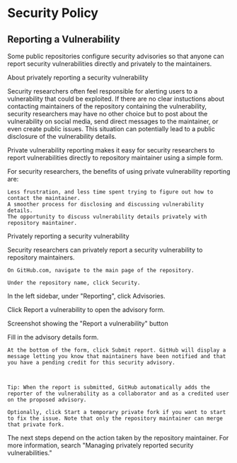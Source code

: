 # Security Policy

## Reporting a Vulnerability

Some public repositories configure security advisories so that anyone can report security vulnerabilities directly and privately to the maintainers.

About privately reporting a security vulnerability

Security researchers often feel responsible for alerting users to a vulnerability that could be exploited. If there are no clear instuctions about contacting maintainers of the repository containing the vulnerability, security researchers may have no other choice but to post about the vulnerability on social media, send direct messages to the maintainer, or even create public issues. This situation can potentially lead to a public disclosure of the vulnerability details.

Private vulnerability reporting makes it easy for security researchers to report vulnerabilities directly to repository maintainer using a simple form.

For security researchers, the benefits of using private vulnerability reporting are:

    Less frustration, and less time spent trying to figure out how to contact the maintainer.
    A smoother process for disclosing and discussing vulnerability details.
    The opportunity to discuss vulnerability details privately with repository maintainer.
    
        
Privately reporting a security vulnerability

Security researchers can privately report a security vulnerability to repository maintainers.

    On GitHub.com, navigate to the main page of the repository.

    Under the repository name, click Security. 

In the left sidebar, under "Reporting", click Advisories. 

Click Report a vulnerability to open the advisory form.

Screenshot showing the "Report a vulnerability" button

Fill in the advisory details form.    




    At the bottom of the form, click Submit report. GitHub will display a message letting you know that maintainers have been notified and that you have a pending credit for this security advisory.



    Tip: When the report is submitted, GitHub automatically adds the reporter of the vulnerability as a collaborator and as a credited user on the proposed advisory.

    Optionally, click Start a temporary private fork if you want to start to fix the issue. Note that only the repository maintainer can merge that private fork.

    

The next steps depend on the action taken by the repository maintainer. For more information, search "Managing privately reported security vulnerabilities."
